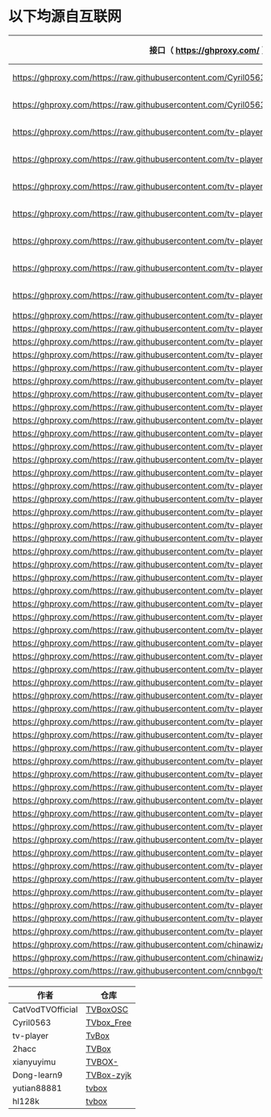 # 以下均源自互联网

接口（  https://ghproxy.com/  ）|备注
----|----
https://ghproxy.com/https://raw.githubusercontent.com/Cyril0563/lanjing_live/main/TVbox_Free/biu.txt|影视
https://ghproxy.com/https://raw.githubusercontent.com/Cyril0563/lanjing_live/main/TVbox_Free/tv.txt|影视
https://ghproxy.com/https://raw.githubusercontent.com/tv-player/tvbox-line/main/tv/ptest.json|影视
https://ghproxy.com/https://raw.githubusercontent.com/tv-player/tvbox-line/main/tv/j3zp.json|影视
https://ghproxy.com/https://raw.githubusercontent.com/tv-player/tvbox-line/main/tv/ikbb.json|影视
https://ghproxy.com/https://raw.githubusercontent.com/tv-player/tvbox-line/main/tv/fj.json|影视
https://ghproxy.com/https://raw.githubusercontent.com/tv-player/tvbox-line/main/tv/xymc.json|影视
https://ghproxy.com/https://raw.githubusercontent.com/tv-player/tvbox-line/main/tv/g6qm.json|影视
https://ghproxy.com/https://raw.githubusercontent.com/tv-player/tvbox-line/main/tv/1pw8.json|影视
https://ghproxy.com/https://raw.githubusercontent.com/tv-player/tvbox-line/main/tv/pnzh.json|
https://ghproxy.com/https://raw.githubusercontent.com/tv-player/tvbox-line/main/tv/kcel.json|
https://ghproxy.com/https://raw.githubusercontent.com/tv-player/tvbox-line/main/tv/pyn.json|
https://ghproxy.com/https://raw.githubusercontent.com/tv-player/tvbox-line/main/tv/eib3.json|
https://ghproxy.com/https://raw.githubusercontent.com/tv-player/tvbox-line/main/tv/7l7n.json|
https://ghproxy.com/https://raw.githubusercontent.com/tv-player/tvbox-line/main/tv/5tbo.json|
https://ghproxy.com/https://raw.githubusercontent.com/tv-player/tvbox-line/main/tv/5vdu.json|
https://ghproxy.com/https://raw.githubusercontent.com/tv-player/tvbox-line/main/tv/p6w5.json|
https://ghproxy.com/https://raw.githubusercontent.com/tv-player/tvbox-line/main/tv/ptest.json|
https://ghproxy.com/https://raw.githubusercontent.com/tv-player/tvbox-line/main/tv/j3zp.json|
https://ghproxy.com/https://raw.githubusercontent.com/tv-player/tvbox-line/main/tv/ikbb.json|
https://ghproxy.com/https://raw.githubusercontent.com/tv-player/tvbox-line/main/tv/fj.json|
https://ghproxy.com/https://raw.githubusercontent.com/tv-player/tvbox-line/main/tv/xymc.json|
https://ghproxy.com/https://raw.githubusercontent.com/tv-player/tvbox-line/main/tv/g6qm.json|
https://ghproxy.com/https://raw.githubusercontent.com/tv-player/tvbox-line/main/tv/1pw8.json|
https://ghproxy.com/https://raw.githubusercontent.com/tv-player/tvbox-line/main/tv/pnzh.json|
https://ghproxy.com/https://raw.githubusercontent.com/tv-player/tvbox-line/main/tv/kcel.json|
https://ghproxy.com/https://raw.githubusercontent.com/tv-player/tvbox-line/main/tv/pyn.json|
https://ghproxy.com/https://raw.githubusercontent.com/tv-player/tvbox-line/main/tv/eib3.json|
https://ghproxy.com/https://raw.githubusercontent.com/tv-player/tvbox-line/main/tv/7l7n.json|
https://ghproxy.com/https://raw.githubusercontent.com/tv-player/tvbox-line/main/tv/5tbo.json|
https://ghproxy.com/https://raw.githubusercontent.com/tv-player/tvbox-line/main/tv/5vdu.json|
https://ghproxy.com/https://raw.githubusercontent.com/tv-player/tvbox-line/main/tv/p6w5.json|
https://ghproxy.com/https://raw.githubusercontent.com/tv-player/tvbox-line/main/tv/hp75.json|
https://ghproxy.com/https://raw.githubusercontent.com/tv-player/tvbox-line/main/tv/dy4v.json|
https://ghproxy.com/https://raw.githubusercontent.com/tv-player/tvbox-line/main/tv/sky3.json|
https://ghproxy.com/https://raw.githubusercontent.com/tv-player/tvbox-line/main/tv/ns66.json|
https://ghproxy.com/https://raw.githubusercontent.com/tv-player/tvbox-line/main/tv/fzns.json|
https://ghproxy.com/https://raw.githubusercontent.com/tv-player/tvbox-line/main/tv/pb9c.json|
https://ghproxy.com/https://raw.githubusercontent.com/tv-player/tvbox-line/main/tv/fuli.json|
https://ghproxy.com/https://raw.githubusercontent.com/tv-player/tvbox-line/main/tv/ypfe.json|
https://ghproxy.com/https://raw.githubusercontent.com/tv-player/tvbox-line/main/tv/gv97.json|
https://ghproxy.com/https://raw.githubusercontent.com/tv-player/tvbox-line/main/tv/489x.json|
https://ghproxy.com/https://raw.githubusercontent.com/tv-player/tvbox-line/main/tv/E8plus.json|
https://ghproxy.com/https://raw.githubusercontent.com/tv-player/tvbox-line/main/tv/9y1u.json|
https://ghproxy.com/https://raw.githubusercontent.com/tv-player/tvbox-line/main/tv/c1tq.json|
https://ghproxy.com/https://raw.githubusercontent.com/tv-player/tvbox-line/main/tv/cks2K01.txt|
https://ghproxy.com/https://raw.githubusercontent.com/tv-player/tvbox-line/main/tv/65yp.json|
https://ghproxy.com/https://raw.githubusercontent.com/tv-player/tvbox-line/main/tv/tvtk.json|
https://ghproxy.com/https://raw.githubusercontent.com/tv-player/tvbox-line/main/tv/xafc.json|
https://ghproxy.com/https://raw.githubusercontent.com/tv-player/tvbox-line/main/tv/2czs.json|
https://ghproxy.com/https://raw.githubusercontent.com/tv-player/tvbox-line/main/tv/0uzc.json|
https://ghproxy.com/https://raw.githubusercontent.com/tv-player/tvbox-line/main/tv/1pyf.json|
https://ghproxy.com/https://raw.githubusercontent.com/tv-player/tvbox-line/main/tv/nz3b.json|
https://ghproxy.com/https://raw.githubusercontent.com/tv-player/tvbox-line/main/tv/cksT3.txt|
https://ghproxy.com/https://raw.githubusercontent.com/tv-player/tvbox-line/main/tv/pyniu.txt|
https://ghproxy.com/https://raw.githubusercontent.com/tv-player/tvbox-line/main/tv/cks2K01.json|
https://ghproxy.com/https://raw.githubusercontent.com/tv-player/tvbox-line/main/tv/q73m.json|
https://ghproxy.com/https://raw.githubusercontent.com/chinawiz/tvbox/main/adult-1.json|fl
https://ghproxy.com/https://raw.githubusercontent.com/chinawiz/tvbox/main/adult-2.json|fl
https://ghproxy.com/https://raw.githubusercontent.com/cnnbgo/tvbox/main/x.json|fl



作者|仓库
----|----
CatVodTVOfficial|[TVBoxOSC](https://github.com/CatVodTVOfficial/TVBoxOSC)|TV Box源
Cyril0563|[TVbox_Free](https://github.com/Cyril0563/lanjing_live)
tv-player|[TvBox](https://github.com/tv-player/TvBox)
2hacc|[TVBox](https://github.com/2hacc/TVBox)
xianyuyimu|[TVBOX-](https://github.com/xianyuyimu/TVBOX-)
Dong-learn9|[TVBox-zyjk](https://github.com/Dong-learn9/TVBox-zyjk)
yutian88881|[tvbox](https://github.com/yutian88881/tvbox)
hl128k|[tvbox](https://github.com/hl128k/tvbox)
